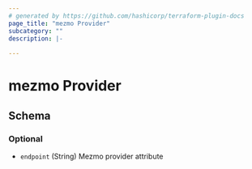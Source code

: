 ```yaml
---
# generated by https://github.com/hashicorp/terraform-plugin-docs
page_title: "mezmo Provider"
subcategory: ""
description: |-
  
---
```


# mezmo Provider





<!-- schema generated by tfplugindocs -->
## Schema

### Optional

- `endpoint` (String) Mezmo provider attribute
